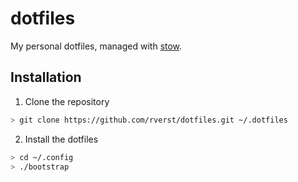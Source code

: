 # dotfiles

My personal dotfiles, managed with [stow](https://www.gnu.org/software/stow/).

## Installation

1. Clone the repository
```bash
> git clone https://github.com/rverst/dotfiles.git ~/.dotfiles
```

2. Install the dotfiles
```bash
> cd ~/.config
> ./bootstrap
```

